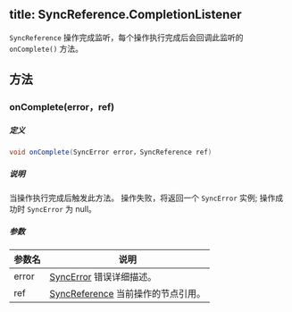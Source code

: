 title:  SyncReference.CompletionListener
---
`SyncReference` 操作完成监听，每个操作执行完成后会回调此监听的 `onComplete()` 方法。
## 方法

### onComplete(error，ref)
##### 定义

```java
void onComplete(SyncError error，SyncReference ref)
```

##### 说明

当操作执行完成后触发此方法。
操作失败，将返回一个 `SyncError` 实例; 操作成功时 `SyncError` 为 null。

##### 参数

参数名 | 说明
--- | ---
error | [SyncError](/api/sync/android/SyncError.html) 错误详细描述。
ref | [SyncReference](/api/sync/android/SyncReference.html) 当前操作的节点引用。
</br>



